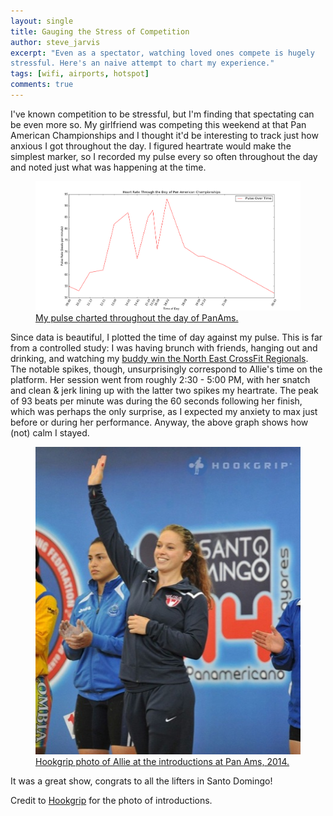 ```yaml
---
layout: single
title: Gauging the Stress of Competition
author: steve_jarvis
excerpt: "Even as a spectator, watching loved ones compete is hugely
stressful. Here's an naive attempt to chart my experience."
tags: [wifi, airports, hotspot]
comments: true
---
```


I've known competition to be stressful, but I'm finding that spectating can be even more so. My girlfriend was competing this weekend at that Pan American Championships and I thought it'd be interesting to track just how anxious I got throughout the day. I figured heartrate would make the simplest marker, so I recorded my pulse every so often throughout the day and noted just what was happening at the time.

<figure>
    <a href="/assets/images/panamPulse.png"><img src="/assets/images/panamPulse.png"></a>
    <figcaption><a href="/assets/images/panamPulse.png" title="Pulse throughout the day of panams">
    My pulse charted throughout the day of PanAms.</a></figcaption>
</figure>

Since data is beautiful, I plotted the time of day against my pulse. This is far from a controlled study: I was having brunch with friends, hanging out and drinking, and watching my <a href="http://www.red-line-gear.com/matfraser/" target="_blank" >buddy win the North East CrossFit Regionals</a>. The notable spikes, though, unsurprisingly correspond to Allie's time on the platform. Her session went from roughly 2:30 - 5:00 PM, with her snatch and clean & jerk lining up with the latter two spikes my heartrate. The peak of 93 beats per minute was during the 60 seconds following her finish, which was perhaps the only surprise, as I expected my anxiety to max just before or during her performance. Anyway, the above graph shows how (not) calm I stayed.

<figure>
    <a href="/assets/images/al_panams2014.jpg"><img src="/assets/images/al_panams2014.jpg"></a>
    <figcaption><a href="/assets/images/al_panams2014.jpg" title="panams intros">
    Hookgrip photo of Allie at the introductions at Pan Ams, 2014.</a></figcaption>
</figure>

It was a great show, congrats to all the lifters in Santo Domingo!

Credit to <a href="http://hookgrip.com" target="_blank">Hookgrip</a> for the photo of introductions.